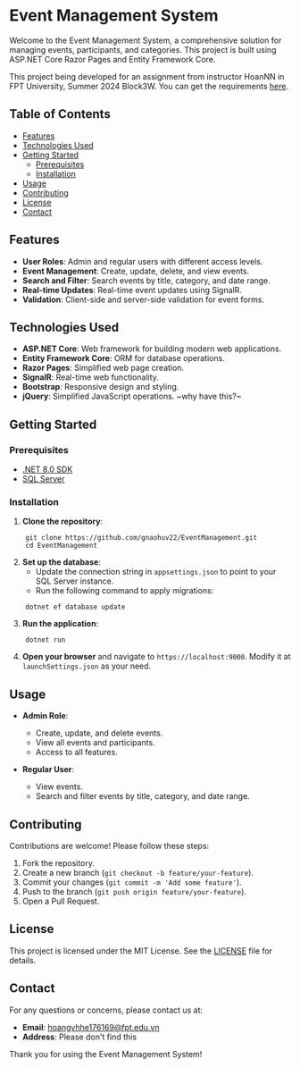 # Event Management System

Welcome to the Event Management System, a comprehensive solution for managing events, participants, and categories. This project is built using ASP.NET Core Razor Pages and Entity Framework Core.

This project being developed for an assignment from instructor HoanNN in FPT University, Summer 2024 Block3W. You can get the requirements [here](https://github.com/user-attachments/files/16648119/Assignment_03_Hoan.docx).

## Table of Contents

- [Features](#features)
- [Technologies Used](#technologies-used)
- [Getting Started](#getting-started)
  - [Prerequisites](#prerequisites)
  - [Installation](#installation)
- [Usage](#usage)
- [Contributing](#contributing)
- [License](#license)
- [Contact](#contact)

## Features

- **User Roles**: Admin and regular users with different access levels.
- **Event Management**: Create, update, delete, and view events.
- **Search and Filter**: Search events by title, category, and date range.
- **Real-time Updates**: Real-time event updates using SignalR.
- **Validation**: Client-side and server-side validation for event forms.

## Technologies Used

- **ASP.NET Core**: Web framework for building modern web applications.
- **Entity Framework Core**: ORM for database operations.
- **Razor Pages**: Simplified web page creation.
- **SignalR**: Real-time web functionality.
- **Bootstrap**: Responsive design and styling.
- **jQuery**: Simplified JavaScript operations. ~why have this?~

## Getting Started

### Prerequisites

- [.NET 8.0 SDK](https://dotnet.microsoft.com/download/dotnet/8.0)
- [SQL Server](https://www.microsoft.com/en-us/sql-server/sql-server-downloads)

### Installation

1. **Clone the repository**:
```
    git clone https://github.com/gnaohuv22/EventManagement.git
    cd EventManagement
```

2. **Set up the database**:
    - Update the connection string in `appsettings.json` to point to your SQL Server instance.
    - Run the following command to apply migrations:
```
    dotnet ef database update
```

3. **Run the application**:
```
    dotnet run
```


4. **Open your browser** and navigate to `https://localhost:9000`. Modify it at `launchSettings.json` as your need.

## Usage

- **Admin Role**:
  - Create, update, and delete events.
  - View all events and participants.
  - Access to all features.

- **Regular User**:
  - View events.
  - Search and filter events by title, category, and date range.

## Contributing

Contributions are welcome! Please follow these steps:

1. Fork the repository.
2. Create a new branch (`git checkout -b feature/your-feature`).
3. Commit your changes (`git commit -m 'Add some feature'`).
4. Push to the branch (`git push origin feature/your-feature`).
5. Open a Pull Request.

## License

This project is licensed under the MIT License. See the [LICENSE](LICENSE.md) file for details.

## Contact

For any questions or concerns, please contact us at:

- **Email**: hoangvhhe176169@fpt.edu.vn
- **Address**: Please don't find this

Thank you for using the Event Management System!
